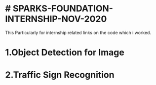 # # SPARKS-FOUNDATION-INTERNSHIP-NOV-2020
This Particularly for internship related links on the code which i worked.
# 1.Object Detection for Image
# 2.Traffic Sign Recognition
